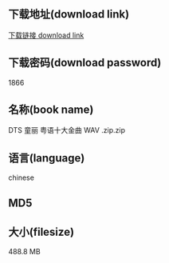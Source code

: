 ## 下载地址(download link)
[下载链接 download link](https://voluble-croquembouche-d321dc.netlify.app/?s=DTS+%E7%AB%A5%E4%B8%BD+%E7%B2%A4%E8%AF%AD%E5%8D%81%E5%A4%A7%E9%87%91%E6%9B%B2+WAV+.zip)

## 下载密码(download password)
1866

## 名称(book name)
DTS 童丽 粤语十大金曲 WAV .zip.zip

## 语言(language)
chinese

## MD5


## 大小(filesize)
488.8 MB
